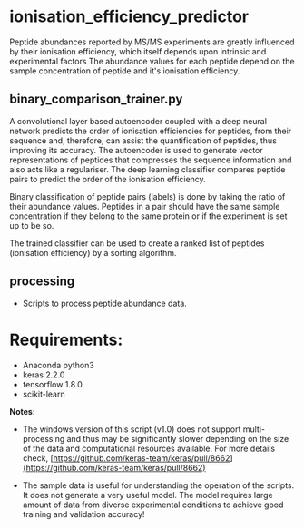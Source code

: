 # ionisation_efficiency_predictor

Peptide abundances reported by MS/MS experiments are greatly influenced by their ionisation efficiency, which itself depends upon intrinsic and experimental factors The abundance values for each peptide depend on the sample concentration of peptide and it's ionisation efficiency.

## binary_comparison_trainer.py

A convolutional layer based autoencoder coupled with a deep neural network predicts the order of ionisation efficiencies for peptides, from their sequence and, therefore, can assist the quantification of peptides, thus improving its accuracy. The autoencoder is used to generate vector representations of peptides that compresses the sequence information and also acts like a regulariser. The deep learning classifier compares peptide pairs to predict the order of the ionisation efficiency.

Binary classification of peptide pairs (labels) is done by taking the ratio of their abundance values. Peptides in a pair should have the same sample concentration if they belong to the same protein or if the experiment is set up to be so. 

The trained classifier can be used to create a ranked list of peptides (ionisation efficiency) by a sorting algorithm.

## processing

* Scripts to process peptide abundance data.

# Requirements:

* Anaconda python3
* keras 2.2.0
* tensorflow 1.8.0
* scikit-learn

**Notes:**

* The windows version of this script (v1.0) does not support multi-processing and thus may be significantly slower depending on the size of the data and computational resources available. For more details check, [https://github.com/keras-team/keras/pull/8662](https://github.com/keras-team/keras/pull/8662)

* The sample data is useful for understanding the operation of the scripts. It does not generate a very useful model. The model requires large amount of data from diverse experimental conditions to achieve good training and validation accuracy!
